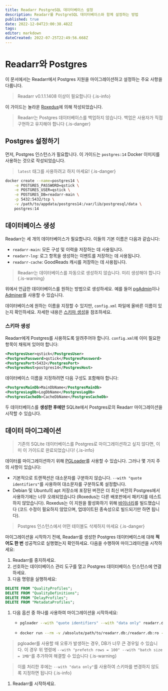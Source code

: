 ```yaml
---
title: Readarr PostgreSQL 데이터베이스 설정
description: Readarr를 PostgreSQL 데이터베이스와 함께 설정하는 방법
published: true
date: 2022-12-04T23:00:38.482Z
tags: 
editor: markdown
dateCreated: 2022-07-25T22:49:56.668Z
---
```


# Readarr와 Postgres

이 문서에서는 Readarr에서 Postgres 지원을 마이그레이션하고 설정하는 주요 사항을 다룹니다.

> Readarr v0.1.1.1408 이상이 필요합니다
{.is-info}

이 가이드는 놀라운 [Roxedus](https://github.com/Roxedus)에 의해 작성되었습니다.

> Readarr는 Postgres 데이터베이스를 백업하지 않습니다. 백업은 사용자가 직접 구현하고 유지해야 합니다
{.is-danger}

## Postgres 설정하기

먼저, Postgres 인스턴스가 필요합니다. 이 가이드는 `postgres:14` Docker 이미지를 사용하는 것으로 작성되었습니다.

> `latest` 태그를 사용하려고 하지 마세요! {.is-danger}

```bash
docker create --name=postgres14 \
    -e POSTGRES_PASSWORD=qstick \
    -e POSTGRES_USER=qstick \
    -e POSTGRES_DB=readarr-main \
    -p 5432:5432/tcp \
    -v /path/to/appdata/postgres14:/var/lib/postgresql/data \
    postgres:14
```

## 데이터베이스 생성

Readarr는 세 개의 데이터베이스가 필요합니다. 이들의 기본 이름은 다음과 같습니다:

- `readarr-main`: 모든 구성 및 이력을 저장하는 데 사용됩니다.
- `readarr-log`: 로그 항목을 생성하는 이벤트를 저장하는 데 사용됩니다.
- `readarr-cache`: GoodReads 캐시를 저장하는 데 사용됩니다.

> Readarr는 데이터베이스를 자동으로 생성하지 않습니다. 미리 생성해야 합니다{.is-warning}

위에서 언급한 데이터베이스를 원하는 방법으로 생성하세요. 예를 들어 [pgAdmin](https://www.pgadmin.org/)이나 [Adminer](https://www.adminer.org/)를 사용할 수 있습니다.

데이터베이스에 원하는 이름을 지정할 수 있지만, `config.xml` 파일에 올바른 이름이 있는지 확인하세요. 자세한 내용은 [스키마 생성](/readarr/postgres-setup#schema-creation)을 참조하세요.

### 스키마 생성

Readarr에게 Postgres를 사용하도록 알려주어야 합니다. `config.xml`에 이미 필요한 항목이 채워져 있어야 합니다:

```xml
<PostgresUser>qstick</PostgresUser>
<PostgresPassword>qstick</PostgresPassword>
<PostgresPort>5432</PostgresPort>
<PostgresHost>postgres14</PostgresHost>
```

데이터베이스 이름을 지정하려면 다음 구성도 포함해야 합니다:

```xml
<PostgresMainDb>MainDbName</PostgresMainDb>
<PostgresLogDb>LogDbName</PostgresLogDb>
<PostgresCacheDb>CacheDbName</PostgresCacheDb>
```

두 데이터베이스를 **생성한 후에만** SQLite에서 Postgres로의 Readarr 마이그레이션을 시작할 수 있습니다.

## 데이터 마이그레이션

> 기존의 SQLite 데이터베이스를 Postgres로 마이그레이션하고 싶지 않다면, 이미 이 가이드로 완료되었습니다! {.is-info}

데이터를 마이그레이션하기 위해 [PGLoader](https://github.com/dimitri/pgloader)를 사용할 수 있습니다. 그러나 몇 가지 주의 사항이 있습니다:

- 기본적으로 트랜잭션은 대소문자를 구분하지 않습니다. `--with "quote identifiers"`를 사용하여 대소문자를 구분하도록 설정합니다.
- Debian 및 Ubuntu의 apt 저장소에 포장된 버전은 더 최신 버전의 Postgres에서 사용하기에는 너무 오래되었습니다 (Roxedus는 다른 배포판에서 패키지를 테스트하지 않았습니다).
  Roxedus는 이 지원을 활성화하기 위해 [바이너리](https://github.com/Roxedus/Pgloader-bin)를 빌드했습니다 (코드 수정이 필요하지 않았으며, 업데이트된 종속성으로 빌드되기만 하면 됩니다).

> Postgres 인스턴스에서 어떤 테이블도 삭제하지 마세요 {.is-danger}

마이그레이션을 시작하기 전에, Readarr를 생성한 Postgres 데이터베이스에 대해 **적어도 한 번** 성공적으로 실행했는지 확인하세요. 다음을 수행하여 마이그레이션을 시작하세요:

1. Readarr를 중지하세요.
1. 선호하는 데이터베이스 관리 도구를 열고 Postgres 데이터베이스 인스턴스에 연결하세요.
1. 다음 명령을 실행하세요:

```SQL
DELETE FROM "QualityProfiles";
DELETE FROM "QualityDefinitions";
DELETE FROM "DelayProfiles";
DELETE FROM "MetadataProfiles";
```

1. 다음 옵션 중 하나를 사용하여 마이그레이션을 시작하세요:

    - ```bash
      pgloader --with "quote identifiers" --with "data only" readarr.db 'postgresql://qstick:qstick@localhost/readarr-main'
      ```

    - ```bash
      docker run --rm -v /absolute/path/to/readarr.db:/readarr.db:ro --network=host ghcr.io/roxedus/pgloader --with "quote identifiers" --with "data only" /readarr.db "postgresql://qstick:qstick@localhost/readarr-main"
      ```

> pgloader를 사용할 때 오류가 발생하는 경우, DB가 너무 큰 경우일 수 있습니다. 이 경우 위 명령에 `--with "prefetch rows = 100" --with "batch size = 1MB"`를 추가하여 해결할 수 있습니다 {.is-warning}

> 이를 처리한 후에는 `--with "data only"`를 사용하여 스키마를 변경하지 않도록 지정하면 됩니다
{.is-info}

1. Readarr를 시작하세요.